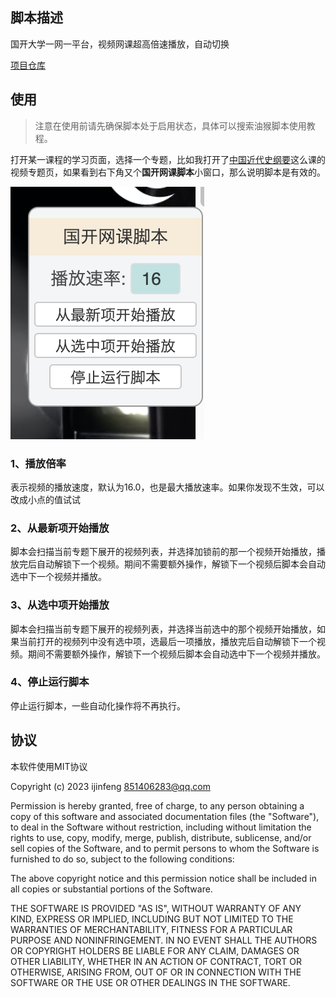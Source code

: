 ## 脚本描述
国开大学一网一平台，视频网课超高倍速播放，自动切换

[项目仓库](https://github.com/ijinfeng/jp_video)

## 使用
> 注意在使用前请先确保脚本处于启用状态，具体可以搜索油猴脚本使用教程。

打开某一课程的学习页面，选择一个专题，比如我打开了[中国近代史纲要](https://lms.ouchn.cn/course/50127/learning-activity/full-screen#/4206581)这么课的视频专题页，如果看到右下角又个**国开网课脚本**小窗口，那么说明脚本是有效的。

![window](./s_img.jpeg)

### 1、播放倍率
表示视频的播放速度，默认为16.0，也是最大播放速率。如果你发现不生效，可以改成小点的值试试

### 2、从最新项开始播放
脚本会扫描当前专题下展开的视频列表，并选择加锁前的那一个视频开始播放，播放完后自动解锁下一个视频。期间不需要额外操作，解锁下一个视频后脚本会自动选中下一个视频并播放。

### 3、从选中项开始播放
脚本会扫描当前专题下展开的视频列表，并选择当前选中的那个视频开始播放，如果当前打开的视频列中没有选中项，选最后一项播放，播放完后自动解锁下一个视频。期间不需要额外操作，解锁下一个视频后脚本会自动选中下一个视频并播放。

### 4、停止运行脚本
停止运行脚本，一些自动化操作将不再执行。

## 协议
本软件使用MIT协议

Copyright (c) 2023 ijinfeng <851406283@qq.com>

Permission is hereby granted, free of charge, to any person obtaining a copy
of this software and associated documentation files (the "Software"), to deal
in the Software without restriction, including without limitation the rights
to use, copy, modify, merge, publish, distribute, sublicense, and/or sell
copies of the Software, and to permit persons to whom the Software is
furnished to do so, subject to the following conditions:

The above copyright notice and this permission notice shall be included in
all copies or substantial portions of the Software.

THE SOFTWARE IS PROVIDED "AS IS", WITHOUT WARRANTY OF ANY KIND, EXPRESS OR
IMPLIED, INCLUDING BUT NOT LIMITED TO THE WARRANTIES OF MERCHANTABILITY,
FITNESS FOR A PARTICULAR PURPOSE AND NONINFRINGEMENT. IN NO EVENT SHALL THE
AUTHORS OR COPYRIGHT HOLDERS BE LIABLE FOR ANY CLAIM, DAMAGES OR OTHER
LIABILITY, WHETHER IN AN ACTION OF CONTRACT, TORT OR OTHERWISE, ARISING FROM,
OUT OF OR IN CONNECTION WITH THE SOFTWARE OR THE USE OR OTHER DEALINGS IN
THE SOFTWARE.